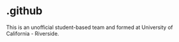 # .github

This is an unofficial student-based team and formed at University of California - Riverside.

